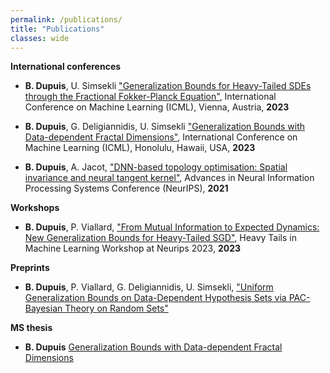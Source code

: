```yaml
---
permalink: /publications/
title: "Publications"
classes: wide
---
```


**International conferences**

* **B. Dupuis**, U. Simsekli ["Generalization Bounds for Heavy-Tailed SDEs through the Fractional Fokker-Planck Equation"](https://arxiv.org/abs/2402.07723), International Conference on Machine Learning (ICML), Vienna, Austria, **2023**

* **B. Dupuis**, G. Deligiannidis, U. Simsekli ["Generalization Bounds with Data-dependent Fractal Dimensions"](https://arxiv.org/abs/2302.02766), International Conference on Machine Learning (ICML), Honolulu, Hawaii, USA, **2023**

* **B. Dupuis**, A. Jacot, ["DNN-based topology optimisation: Spatial invariance and neural tangent kernel"](https://arxiv.org/abs/2106.05710), Advances in Neural Information Processing Systems Conference (NeurIPS), **2021**

**Workshops**

* **B. Dupuis**, P. Viallard, ["From Mutual Information to Expected Dynamics: New Generalization Bounds for Heavy-Tailed SGD"](https://arxiv.org/abs/2312.00427), Heavy Tails in Machine Learning Workshop at Neurips 2023, **2023**

**Preprints**

* **B. Dupuis**, P. Viallard, G. Deligiannidis, U. Simsekli, ["Uniform Generalization Bounds on Data-Dependent Hypothesis Sets via PAC-Bayesian Theory on Random Sets"](https://arxiv.org/abs/2404.17442)

**MS thesis**

* **B. Dupuis** [Generalization Bounds with
Data-dependent Fractal Dimensions]("assets/theses/Master_thesis_Benjamin.pdf")

